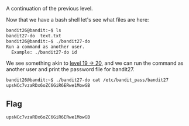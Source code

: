 A continuation of the previous level.  

Now that we have a bash shell let's see what files are here:
```bash
bandit26@bandit:~$ ls
bandit27-do  text.txt
bandit26@bandit:~$ ./bandit27-do 
Run a command as another user.
  Example: ./bandit27-do id
```
We see something akin to [level 19 → 20](level-19→20.md), and we can run the command as another user and print the password file for bandit27.
```bash
bandit26@bandit:~$ ./bandit27-do cat /etc/bandit_pass/bandit27
upsNCc7vzaRDx6oZC6GiR6ERwe1MowGB
```

## Flag
```bash
upsNCc7vzaRDx6oZC6GiR6ERwe1MowGB
```
